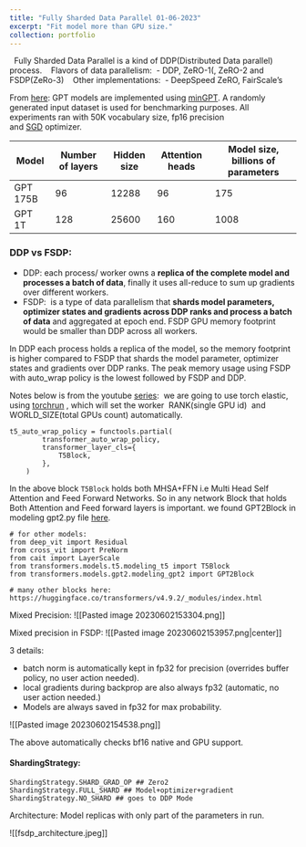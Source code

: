 ```yaml
---
title: "Fully Sharded Data Parallel 01-06-2023"
excerpt: "Fit model more than GPU size."
collection: portfolio
---
```

 
Fully Sharded Data Parallel is a kind of DDP(Distributed Data parallel) process.
 
 Flavors of data parallelism:
 - DDP, ZeRO-1(, ZeRO-2 and FSDP(ZeRo-3)
 
 Other implementations: 
 - DeepSpeed ZeRO, FairScale’s

From [here](https://pytorch.org/blog/introducing-pytorch-fully-sharded-data-parallel-api/):
GPT models are implemented using [minGPT](https://github.com/karpathy/minGPT). A randomly generated input dataset is used for benchmarking purposes. All experiments ran with 50K vocabulary size, fp16 precision and [SGD](https://pytorch.org/docs/stable/generated/torch.optim.SGD.html) optimizer.

|Model|Number of layers|Hidden size|Attention heads|Model size, billions of parameters|
|---|---|---|---|---|
|GPT 175B|96|12288|96|175|
|GPT 1T|128|25600|160|1008|

### DDP vs FSDP:
- DDP: each process/ worker owns a **replica of the complete model and processes a batch of data**, finally it uses all-reduce to sum up gradients over different workers.
- FSDP:  is a type of data parallelism that **shards model parameters, optimizer states and gradients across DDP ranks and process a batch of data** and aggregated at epoch end.
FSDP GPU memory footprint would be smaller than DDP across all workers.

In DDP each process holds a replica of the model, so the memory footprint is higher compared to FSDP that shards the model parameter, optimizer states and gradients over DDP ranks. The peak memory usage using FSDP with auto_wrap policy is the lowest followed by FSDP and DDP.

Notes below is from the youtube [series](https://www.youtube.com/watch?v=HQeKwCsnH4k&list=PL_lsbAsL_o2BT6aerEKgIoufVD_fodnuT&index=2):
 we are going to use torch elastic, using [torchrun](https://pytorch.org/docs/stable/elastic/run.html) , which will set the worker  RANK(single GPU id)  and  WORLD_SIZE(total GPUs count) automatically.
 
```
t5_auto_wrap_policy = functools.partial(
        transformer_auto_wrap_policy,
        transformer_layer_cls={
            T5Block, 
        },
    )    
```

In the above block `T5Block` holds both MHSA+FFN i.e Multi Head Self Attention and Feed Forward Networks. So in any network  Block that holds Both Attention and Feed forward layers is important. we found GPT2Block in modeling gpt2.py file [here](https://huggingface.co/transformers/v4.9.2/_modules/transformers/models/gpt2/modeling_gpt2.html).

```
# for other models:
from deep_vit import Residual
from cross_vit import PreNorm
from cait import LayerScale
from transformers.models.t5.modeling_t5 import T5Block
from transformers.models.gpt2.modeling_gpt2 import GPT2Block 

# many other blocks here:
https://huggingface.co/transformers/v4.9.2/_modules/index.html
```

Mixed Precision:
![[Pasted image 20230602153304.png]]

Mixed precision in FSDP:
![[Pasted image 20230602153957.png|center]]

3 details:
- batch norm is automatically kept in fp32 for precision (overrides buffer policy, no user action needed).
- local gradients during backprop are also always fp32 (automatic, no user action needed.)
- Models are always saved in fp32 for max probability.

![[Pasted image 20230602154538.png]]

The above automatically checks bf16 native and GPU support.

#### ShardingStrategy:
```
ShardingStrategy.SHARD_GRAD_OP ## Zero2
ShardingStrategy.FULL_SHARD ## Model+optimizer+gradient
ShardingStrategy.NO_SHARD ## goes to DDP Mode
```

Architecture: Model replicas with only part of the parameters in run.

![[fsdp_architecture.jpeg]]

